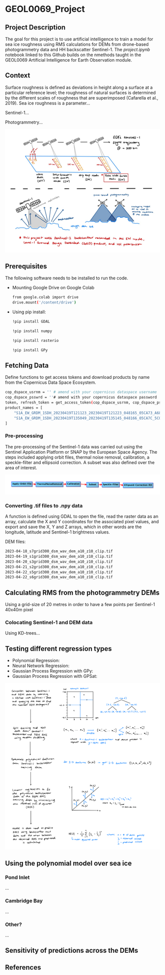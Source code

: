 # GEOL0069_Project

  <!-- DESCRIPTION -->
## Project Description

The goal for this project is to use artificial intelligence to train a model for sea ice roughness using RMS calculations for DEMs from drone-based photogrammetry data and HH backscatter Sentinel-1. The _project.ipynb_ notebook linked to this Github builds on the nmethods taught in the GEOL0069 Artificial Intelligence for Earth Observation module.

  <!-- CONTEXT -->
## Context

Surface roughness is defined as deviations in height along a surface at a particular reference level; the roughness of natural surfaces is determined by the different scales of roughness that are superimposed (Cafarella et al., 2019). Sea ice roughness is a parameter...

Sentinel-1...

Photogrammetry...

![EO diagram](EO_diagram.png)

  <!-- GETTING STARTED -->
## Prerequisites

The following software needs to be installed to run the code.
* Mounting Google Drive on Google Colab
  ```sh
  from google.colab import drive
  drive.mount('/content/drive')
  ```
* Using pip install:
  ```sh
  !pip install GDAL
  ```
  ```sh
  !pip install numpy
  ```
  ```sh
  !pip install rasterio
  ```
  ```sh
  !pip install GPy
  ```

  <!-- DATA -->
## Fetching Data

Define functions to get access tokens and download products by name from the Copernicus Data Space Ecosystem.

```sh
cop_dspace_usrnm = '' # amend with your copernicus dataspace username
cop_dspace_psswrd = ''# amend with your copernicus dataspace password
token, refresh_token = get_access_token(cop_dspace_usrnm, cop_dspace_psswrd)
product_names = [
    "S1A_EW_GRDM_1SDH_20230419T121123_20230419T121223_048165_05CA73_A681.SAFE",
    "S1A_EW_GRDM_1SDH_20230419T135049_20230419T135145_048166_05CA7C_5C05.SAFE"
]
```

### Pre-processing

The pre-processing of the Sentinel-1 data was carried out using the Sentinel Application Platform or SNAP by the European Space Agency. The steps included applying orbit files, thermal noise removal, calibration, a speckle-filter and ellipsoid correction. A subset was also defined over the area of interest.

![SNAP](SNAP_processing_chain.png)

### Converting .tif files to .npy data

A function is defined using GDAL to open the file, read the raster data as an array, calculate the X and Y coordinates for the associated pixel values, and export and save the X, Y and Z arrays, which in other words are the longitude, latitude and Sentinel-1 brightness values.

DEM files:
```sh
2023-04-18_s7grid300_dsm_wav_dem_a10_z10_clip.tif
2023-04-19_s1grid300_dsm_wav_dem_a10_z10_clip.tif
2023-04-20_s3grid300_dsm_wav_dem_a10_z10_clip.tif
2023-04-21_s2grid300_dsm_wav_dem_a10_z10_clip.tif
2023-04-22_s5grid300_dsm_wav_dem_a10_z10_clip.tif
2023-04-22_s6grid300_dsm_wav_dem_a10_z10_clip.tif
```

  <!-- DEM -->
## Calculating RMS from the photogrammetry DEMs

Using a grid-size of 20 metres in order to have a few points per Sentinel-1 40x40m pixel

### Colocating Sentinel-1 and DEM data

Using KD-trees...

  <!-- REGRESSION -->
## Testing different regression types

* Polynomial Regression:
* Neural Network Regression:
* Gaussian Process Regression with GPy:
* Gaussian Process Regression with GPSat:

![AI diagram](AI_diagram.png)

  <!-- MODEL ROLLOUT -->
## Using the polynomial model over sea ice
### Pond Inlet

...

### Cambridge Bay

...

### Other?

...

  <!-- SENSITIVITY -->
## Sensitivity of predictions across the DEMs



<!-- REFERENCES -->
## References


